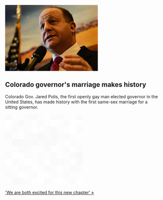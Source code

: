 
![Colorado governor's marriage makes history](./20210917115910.png)
## Colorado governor's marriage makes history

Colorado Gov. Jared Polis, the first openly gay man elected governor in the United States, has made history with the first same-sex marriage for a sitting governor.

![pic](../square_bg.png)

['We are both excited for this new chapter' »](https://www.yahoo.com/news/colorados-polis-marries-longtime-partner-031703012.html)
